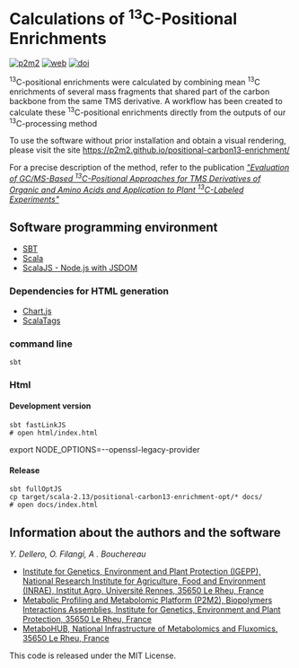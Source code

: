 # Calculations of <sup>13</sup>C-Positional Enrichments

[![p2m2](https://circleci.com/gh/p2m2/positional-carbon13-enrichment.svg?style=shield)](https://app.circleci.com/pipelines/github/p2m2)
[![web](https://img.shields.io/badge/Web-Online-blue.svg)](https://p2m2.github.io/positional-carbon13-enrichment/)
[![doi](https://img.shields.io/badge/doi-10.3390/metabo13040466-blue.svg)](https://doi.org/10.3390/metabo13040466)

<sup>13</sup>C-positional enrichments were calculated by combining mean <sup>13</sup>C enrichments
of several mass fragments that shared part of the carbon backbone from the same TMS
derivative. A workflow has been created to calculate these <sup>13</sup>C-positional enrichments
directly from the outputs of our <sup>13</sup>C-processing method

To use the software without prior installation and obtain a visual rendering, please visit the site https://p2m2.github.io/positional-carbon13-enrichment/

For a precise description of the method, refer to the publication [*"Evaluation of GC/MS-Based <sup>13</sup>C-Positional Approaches for TMS Derivatives of Organic and Amino Acids and Application to Plant <sup>13</sup>C-Labeled Experiments"*](https://doi.org/10.3390/metabo13040466)

## Software programming environment

-  [SBT](https://www.scala-sbt.org/)
-  [Scala](https://www.scala-lang.org/)
-  [ScalaJS - Node.js with JSDOM](https://www.scala-js.org/doc/project/js-environments.html)


### Dependencies for HTML generation

-  [Chart.js](https://www.chartjs.org/)
-  [ScalaTags](https://com-lihaoyi.github.io/scalatags/)

### command line

```shell
sbt 
```

### Html

#### Development version

```shell 
sbt fastLinkJS 
# open html/index.html
```

export NODE_OPTIONS=--openssl-legacy-provider


#### Release

```shell 
sbt fullOptJS
cp target/scala-2.13/positional-carbon13-enrichment-opt/* docs/
# open docs/index.html
```

## Information about the authors and the software

*Y. Dellero, O. Filangi, A . Bouchereau*

- [Institute for Genetics, Environment and Plant Protection (IGEPP), National Research Institute for Agriculture, Food and Environment (INRAE), Institut Agro, Université Rennes, 35650 Le Rheu, France](https://www6.rennes.inrae.fr/igepp)
- [Metabolic Profiling and Metabolomic Platform (P2M2), Biopolymers Interactions Assemblies, Institute for Genetics, Environment and Plant Protection, 35650 Le Rheu, France](https://www6.inrae.fr/p2m2/)
- [MetaboHUB, National Infrastructure of Metabolomics and Fluxomics, 35650 Le Rheu, France](https://www.metabohub.fr/)


This code is released under the MIT License.



